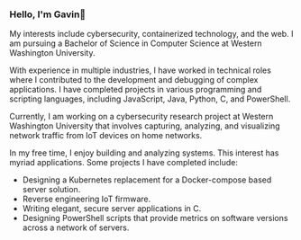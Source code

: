 ### Hello, I'm Gavin👋

My interests include cybersecurity, containerized technology, and the web. I am pursuing a Bachelor of Science in Computer Science at Western Washington University. 

With experience in multiple industries, I have worked in technical roles where I contributed to the development and debugging of complex applications. I have completed projects in various programming and scripting languages, including JavaScript, Java, Python, C, and PowerShell.

Currently, I am working on a cybersecurity research project at Western Washington University that involves capturing, analyzing, and visualizing network traffic from IoT devices on home networks.

In my free time, I enjoy building and analyzing systems. This interest has myriad applications. Some projects I have completed include:
* Designing a Kubernetes replacement for a Docker-compose based server solution.
* Reverse engineering IoT firmware.
* Writing elegant, secure server applications in C.
* Designing PowerShell scripts that provide metrics on software versions across a network of servers.
